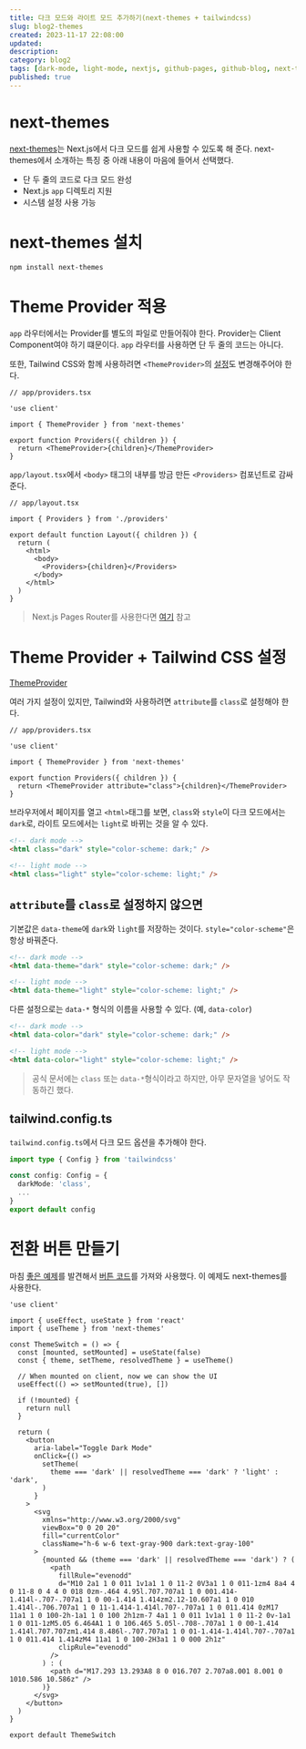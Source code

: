 ```yaml
---
title: 다크 모드와 라이트 모드 추가하기(next-themes + tailwindcss)
slug: blog2-themes
created: 2023-11-17 22:08:00
updated:
description:
category: blog2
tags: [dark-mode, light-mode, nextjs, github-pages, github-blog, next-themes]
published: true
---
```


# next-themes

[next-themes][1]는 Next.js에서 다크 모드를 쉽게 사용할 수 있도록 해 준다. next-themes에서 소개하는 특징 중 아래 내용이 마음에 들어서 선택했다.

- 단 두 줄의 코드로 다크 모드 완성
- Next.js `app` 디렉토리 지원
- 시스템 설정 사용 가능

# next-themes 설치

```sh
npm install next-themes
```

# Theme Provider 적용

`app` 라우터에서는 Provider를 별도의 파일로 만들어줘야 한다. Provider는 Client Component여야 하기 떄문이다. `app` 라우터를 사용하면 단 두 줄의 코드는 아니다.

또한, Tailwind CSS와 함께 사용하려면 `<ThemeProvider>`의 [설정](#theme-provider--tailwind-css-설정)도 변경해주어야 한다.

```tsx
// app/providers.tsx

'use client'

import { ThemeProvider } from 'next-themes'

export function Providers({ children }) {
  return <ThemeProvider>{children}</ThemeProvider>
}
```

`app/layout.tsx`에서 `<body>` 태그의 내부를 방금 만든 `<Providers>` 컴포넌트로 감싸준다.

```tsx
// app/layout.tsx

import { Providers } from './providers'

export default function Layout({ children }) {
  return (
    <html>
      <body>
        <Providers>{children}</Providers>
      </body>
    </html>
  )
}
```

> Next.js Pages Router를 사용한다면 [여기][2] 참고

# Theme Provider + Tailwind CSS 설정

[ThemeProvider][3]

여러 가지 설정이 있지만, Tailwind와 사용하려면 `attribute`를 `class`로 설정해야 한다.

```tsx
// app/providers.tsx

'use client'

import { ThemeProvider } from 'next-themes'

export function Providers({ children }) {
  return <ThemeProvider attribute="class">{children}</ThemeProvider>
}
```

브라우저에서 페이지를 열고 `<html>`태그를 보면, `class`와 `style`이 다크 모드에서는 `dark`로, 라이트 모드에서는 `light`로 바뀌는 것을 알 수 있다.

```html
<!-- dark mode -->
<html class="dark" style="color-scheme: dark;" />

<!-- light mode -->
<html class="light" style="color-scheme: light;" />
```

## `attribute`를 `class`로 설정하지 않으면

기본값은 `data-theme`에 `dark`와 `light`를 저장하는 것이다. `style="color-scheme"`은 항상 바꿔준다.

```html
<!-- dark mode -->
<html data-theme="dark" style="color-scheme: dark;" />

<!-- light mode -->
<html data-theme="light" style="color-scheme: light;" />
```

다른 설정으로는 `data-*` 형식의 이름을 사용할 수 있다. (예, `data-color`)

```html
<!-- dark mode -->
<html data-color="dark" style="color-scheme: dark;" />

<!-- light mode -->
<html data-color="light" style="color-scheme: light;" />
```

> 공식 문서에는 `class` 또는 `data-*`형식이라고 하지만, 아무 문자열을 넣어도 작동하긴 했다.

## tailwind.config.ts

`tailwind.config.ts`에서 다크 모드 옵션을 추가해야 한다.

```ts
import type { Config } from 'tailwindcss'

const config: Config = {
  darkMode: 'class',
  ...
}
export default config
```

# 전환 버튼 만들기

마침 [좋은 예제][4]를 발견해서 [버튼 코드][5]를 가져와 사용했다. 이 예제도 next-themes를 사용한다.

```tsx
'use client'

import { useEffect, useState } from 'react'
import { useTheme } from 'next-themes'

const ThemeSwitch = () => {
  const [mounted, setMounted] = useState(false)
  const { theme, setTheme, resolvedTheme } = useTheme()

  // When mounted on client, now we can show the UI
  useEffect(() => setMounted(true), [])

  if (!mounted) {
    return null
  }

  return (
    <button
      aria-label="Toggle Dark Mode"
      onClick={() =>
        setTheme(
          theme === 'dark' || resolvedTheme === 'dark' ? 'light' : 'dark',
        )
      }
    >
      <svg
        xmlns="http://www.w3.org/2000/svg"
        viewBox="0 0 20 20"
        fill="currentColor"
        className="h-6 w-6 text-gray-900 dark:text-gray-100"
      >
        {mounted && (theme === 'dark' || resolvedTheme === 'dark') ? (
          <path
            fillRule="evenodd"
            d="M10 2a1 1 0 011 1v1a1 1 0 11-2 0V3a1 1 0 011-1zm4 8a4 4 0 11-8 0 4 4 0 018 0zm-.464 4.95l.707.707a1 1 0 001.414-1.414l-.707-.707a1 1 0 00-1.414 1.414zm2.12-10.607a1 1 0 010 1.414l-.706.707a1 1 0 11-1.414-1.414l.707-.707a1 1 0 011.414 0zM17 11a1 1 0 100-2h-1a1 1 0 100 2h1zm-7 4a1 1 0 011 1v1a1 1 0 11-2 0v-1a1 1 0 011-1zM5.05 6.464A1 1 0 106.465 5.05l-.708-.707a1 1 0 00-1.414 1.414l.707.707zm1.414 8.486l-.707.707a1 1 0 01-1.414-1.414l.707-.707a1 1 0 011.414 1.414zM4 11a1 1 0 100-2H3a1 1 0 000 2h1z"
            clipRule="evenodd"
          />
        ) : (
          <path d="M17.293 13.293A8 8 0 016.707 2.707a8.001 8.001 0 1010.586 10.586z" />
        )}
      </svg>
    </button>
  )
}

export default ThemeSwitch
```

[1]: https://github.com/pacocoursey/next-themes 'next-themes'
[2]: https://github.com/pacocoursey/next-themes#with-pages 'next-themes #with-pages'
[3]: https://github.com/pacocoursey/next-themes#themeprovider 'next-themes #themeprovider'
[4]: https://github.com/timlrx/tailwind-nextjs-starter-blog 'tailwind-nextjs starter blog'
[5]: https://github.com/timlrx/tailwind-nextjs-starter-blog/blob/main/components/ThemeSwitch.tsx 'tailwind-nextjs blog: Theme Switch Button'
